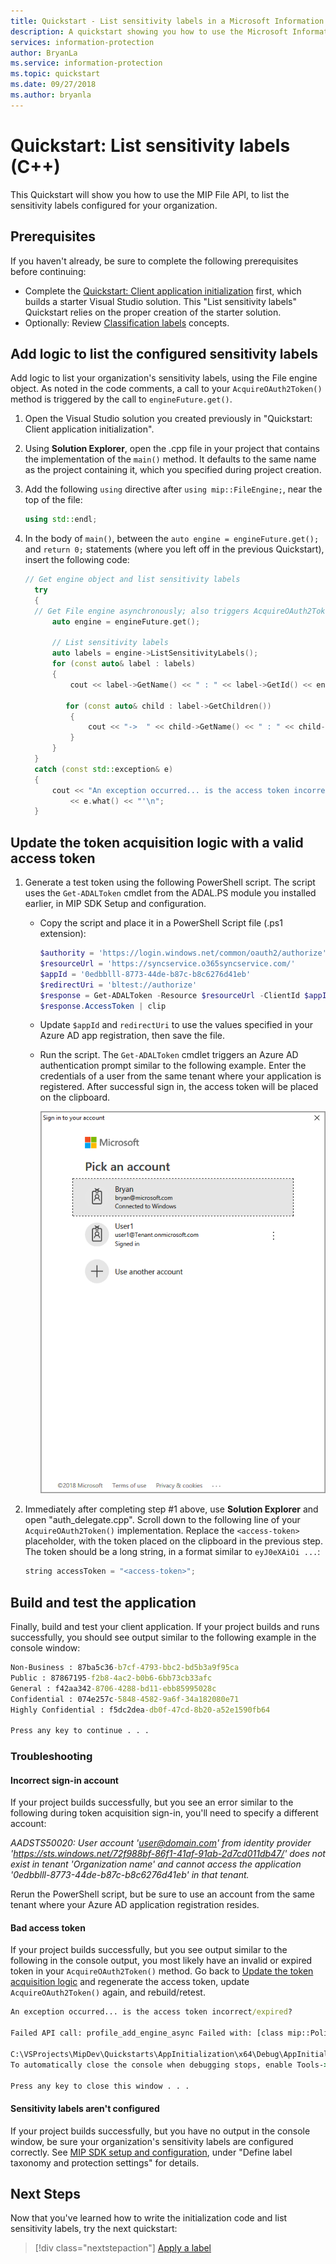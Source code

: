 ```yaml
---
title: Quickstart - List sensitivity labels in a Microsoft Information Protection (MIP) tenant using C++ MIP SDK
description: A quickstart showing you how to use the Microsoft Information Protection C++ SDK to list the sensitivity labels in your tenant.
services: information-protection
author: BryanLa
ms.service: information-protection
ms.topic: quickstart
ms.date: 09/27/2018
ms.author: bryanla
---
```


# Quickstart: List sensitivity labels (C++)

This Quickstart will show you how to use the MIP File API, to list the sensitivity labels configured for your organization.

## Prerequisites

If you haven't already, be sure to complete the following prerequisites before continuing:

- Complete the [Quickstart: Client application initialization](quick-app-initialization-cpp.md) first, which builds a starter Visual Studio solution. This "List sensitivity labels" Quickstart relies on the proper creation of the starter solution.
- Optionally: Review [Classification labels](concept-classification-labels.md) concepts.

## Add logic to list the configured sensitivity labels

Add logic to list your organization's sensitivity labels, using the File engine object. As noted in the code comments, a call to your `AcquireOAuth2Token()` method is triggered by the call to `engineFuture.get()`.

1. Open the Visual Studio solution you created previously in "Quickstart: Client application initialization". 

2. Using **Solution Explorer**, open the .cpp file in your project that contains the implementation of the `main()` method. It defaults to the same name as the project containing it, which you specified during project creation. 

3. Add the following `using` directive after `using mip::FileEngine;`, near the top of the file:

   ```cpp
   using std::endl;
   ```

4. In the body of `main()`, between the `auto engine = engineFuture.get();` and `return 0;` statements (where you left off in the previous Quickstart), insert the following code:

   ```cpp
   // Get engine object and list sensitivity labels
	 try
	 {
     // Get File engine asynchronously; also triggers AcquireOAuth2Token() call 
		 auto engine = engineFuture.get();  
		
		 // List sensitivity labels
		 auto labels = engine->ListSensitivityLabels(); 
		 for (const auto& label : labels)
		 {
			 cout << label->GetName() << " : " << label->GetId() << endl;

 			for (const auto& child : label->GetChildren())
			 {
				 cout << "->  " << child->GetName() << " : " << child->GetId() << endl;
			 }
		 }
	 }
	 catch (const std::exception& e)
	 {
		 cout << "An exception occurred... is the access token incorrect/expired?\n\n"
			 << e.what() << "'\n";
	 }
   ``` 

## Update the token acquisition logic with a valid access token

1. Generate a test token using the following PowerShell script. The script uses the `Get-ADALToken` cmdlet from the ADAL.PS module you installed earlier, in MIP SDK Setup and configuration. 

   - Copy the script and place it in a PowerShell Script file (.ps1 extension):

     ```powershell
     $authority = 'https://login.windows.net/common/oauth2/authorize'  # Enforced by MIP SDK
     $resourceUrl = 'https://syncservice.o365syncservice.com/'         # Enforced by MIP SDK; matches the URL of the "Microsoft Information Protection Sync Service" resource/API requested by the Azure AD app registration
     $appId = '0edbblll-8773-44de-b87c-b8c6276d41eb'                   # App ID of the Azure AD app registration
     $redirectUri = 'bltest://authorize'                               # Must match the redirect URI of the Azure AD app registration
     $response = Get-ADALToken -Resource $resourceUrl -ClientId $appId -RedirectUri $redirectUri -Authority $authority -PromptBehavior:RefreshSession 
     $response.AccessToken | clip                                      # Copies the access token text to the clipboard
     ```

   - Update `$appId` and `redirectUri` to use the values specified in your Azure AD app registration, then save the file.
   - Run the script. The `Get-ADALToken` cmdlet triggers an Azure AD authentication prompt similar to the following example. Enter the credentials of a user from the same tenant where your application is registered. After successful sign in, the access token will be placed on the clipboard.

     [![Visual Studio add class](media/quick-file-list-labels-cpp/acquire-token-sign-in.png)](media/quick-file-list-labels-cpp/acquire-token-sign-in.png#lightbox)

2. Immediately after completing step #1 above, use **Solution Explorer** and open "auth_delegate.cpp". Scroll down to the following line of your `AcquireOAuth2Token()` implementation. Replace the `<access-token>` placeholder, with the token placed on the clipboard in the previous step. The token should be a long string, in a format similar to `eyJ0eXAiOi ...`:

   ```cpp
   string accessToken = "<access-token>";
   ``` 

## Build and test the application

Finally, build and test your client application. If your project builds and runs successfully, you should see output similar to the following example in the console window: 

```cmd
Non-Business : 87ba5c36-b7cf-4793-bbc2-bd5b3a9f95ca
Public : 87867195-f2b8-4ac2-b0b6-6bb73cb33afc
General : f42aa342-8706-4288-bd11-ebb85995028c
Confidential : 074e257c-5848-4582-9a6f-34a182080e71
Highly Confidential : f5dc2dea-db0f-47cd-8b20-a52e1590fb64

Press any key to continue . . .
```

### Troubleshooting

#### Incorrect sign-in account

If your project builds successfully, but you see an error similar to the following during token acquisition sign-in, you'll need to specify a different account: 

*AADSTS50020: User account 'user@domain.com' from identity provider 'https://sts.windows.net/72f988bf-86f1-41af-91ab-2d7cd011db47/' does not exist in tenant 'Organization name' and cannot access the application '0edbblll-8773-44de-b87c-b8c6276d41eb' in that tenant.*

Rerun the PowerShell script, but be sure to use an account from the same tenant where your Azure AD application registration resides.

#### Bad access token

If your project builds successfully, but you see output similar to the following in the console output, you most likely have an invalid or expired token in your `AcquireOAuth2Token()` method. Go back to [Update the token acquisition logic](#update-the-token-acquisition-logic) and regenerate the access token, update `AcquireOAuth2Token()` again, and rebuild/retest.

```cmd
An exception occurred... is the access token incorrect/expired?

Failed API call: profile_add_engine_async Failed with: [class mip::PolicySyncException] Failed acquiring policy, Request failed with http status code: 401, x-ms-diagnostics: [2000001;reason="OAuth token submitted with the request can not be parsed.";error_category="invalid_token"], correlationId:[35bc0023-3727-4eff-8062-000006d5d672]'

C:\VSProjects\MipDev\Quickstarts\AppInitialization\x64\Debug\AppInitialization.exe (process 29924) exited with code 0.
To automatically close the console when debugging stops, enable Tools->Options->Debugging->Automatically close the console when debugging stops.

Press any key to close this window . . .
```

#### Sensitivity labels aren't configured

If your project builds successfully, but you have no output in the console window, be sure your organization's sensitivity labels are configured correctly. See [MIP SDK setup and configuration](setup-configure-mip.md), under "Define label taxonomy and protection settings" for details. 

## Next Steps

Now that you've learned how to write the initialization code and list sensitivity labels, try the next quickstart:

> [!div class="nextstepaction"]
> [Apply a label](quick-file-apply-label-cpp.md)
